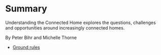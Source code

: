 
# Summary

Understanding the Connected Home explores the questions, challenges and opportunities around increasingly connected homes.

By Peter Bihr and Michelle Thorne

* [Ground rules](ground_rules.md)







